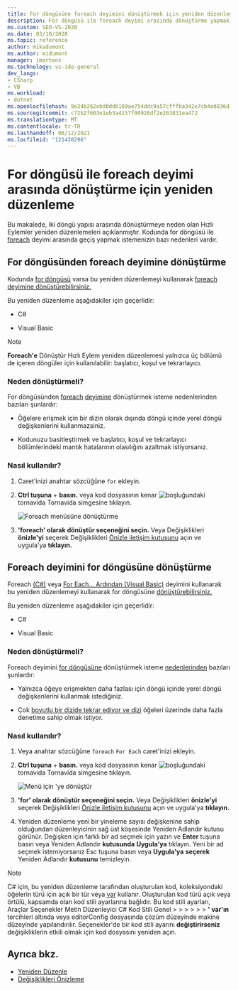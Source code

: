 ```yaml
---
title: For döngüsüne foreach deyimini dönüştürmek için yeniden düzenleme
description: For döngüsü ile foreach deyimi arasında dönüştürme yapmak için Hızlı Eylemler ve Yeniden Düzenleme menüsünü kullanmayı öğrenin.
ms.custom: SEO-VS-2020
ms.date: 03/10/2020
ms.topic: reference
author: mikadumont
ms.author: midumont
manager: jmartens
ms.technology: vs-ide-general
dev_langs:
- CSharp
- VB
ms.workload:
- dotnet
ms.openlocfilehash: 9e24b262ebd0ddb169ae754ddc9a57cfffba342e7cb4ed836d195b41d3a58605
ms.sourcegitcommit: c72b2f603e1eb3a4157f00926df2e263831ea472
ms.translationtype: MT
ms.contentlocale: tr-TR
ms.lasthandoff: 08/12/2021
ms.locfileid: "121430296"
---
```

# <a name="refactoring-to-convert-between-a-for-loop-and-a-foreach-statement"></a>For döngüsü ile foreach deyimi arasında dönüştürme için yeniden düzenleme

Bu makalede, iki döngü yapısı arasında dönüştürmeye neden olan Hızlı Eylemler yeniden düzenlemeleri açıklanmıştır. Kodunda for döngüsü ile [foreach](/dotnet/csharp/language-reference/keywords/foreach-in) deyimi arasında geçiş yapmak istemenizin bazı nedenleri vardır. [](/dotnet/csharp/language-reference/keywords/for)

## <a name="convert-a-for-loop-to-a-foreach-statement"></a>For döngüsünden foreach deyimine dönüştürme

Kodunda [for döngüsü](/dotnet/csharp/language-reference/keywords/for) varsa bu yeniden düzenlemeyi kullanarak [foreach deyimine dönüştürebilirsiniz.](/dotnet/csharp/language-reference/keywords/foreach-in)

Bu yeniden düzenleme aşağıdakiler için geçerlidir:

- C#

- Visual Basic

> [!NOTE]
> **Foreach'e** Dönüştür Hızlı Eylem yeniden düzenlemesi yalnızca üç bölümü de içeren döngüler için kullanılabilir: başlatıcı, koşul ve tekrarlayıcı. [](/dotnet/csharp/language-reference/keywords/for)

### <a name="why-convert"></a>Neden dönüştürmeli?

For döngüsünden [foreach](/dotnet/csharp/language-reference/keywords/foreach-in) [deyimine](/dotnet/csharp/language-reference/keywords/for) dönüştürmek isteme nedenlerinden bazıları şunlardır:

- Öğelere erişmek için bir dizin olarak dışında döngü içinde yerel döngü değişkenlerini kullanmazsiniz.

- Kodunuzu basitleştirmek ve başlatıcı, koşul ve tekrarlayıcı bölümlerindeki mantık hatalarının olasılığını azaltmak istiyorsanız.

### <a name="how-to-use-it"></a>Nasıl kullanılır?

1. Caret'inizi anahtar sözcüğüne `for` ekleyin.

1. **Ctrl tuşuna** + **basın.** veya kod dosyasının kenar ![ boşluğundaki ](../media/screwdriver-icon.png) tornavida Tornavida simgesine tıklayın.

   ![Foreach menüsüne dönüştürme](media/convert-to-foreach.png)

1. **'foreach' olarak dönüştür seçeneğini seçin.** Veya Değişiklikleri **önizle'yi** seçerek Değişiklikleri [Önizle iletişim kutusunu](../../ide/preview-changes.md) açın ve uygula'ya **tıklayın.**

## <a name="convert-a-foreach-statement-to-a-for-loop"></a>Foreach deyimini for döngüsüne dönüştürme

Foreach [(C#)](/dotnet/csharp/language-reference/keywords/foreach-in) veya [For Each... Ardından (Visual Basic)](/dotnet/visual-basic/language-reference/statements/for-each-next-statement) deyimini kullanarak bu yeniden düzenlemeyi kullanarak for döngüsüne [dönüştürebilirsiniz.](/dotnet/csharp/language-reference/keywords/for)

Bu yeniden düzenleme aşağıdakiler için geçerlidir:

- C#

- Visual Basic

### <a name="why-convert"></a>Neden dönüştürmeli?

Foreach deyimini [for döngüsüne](/dotnet/csharp/language-reference/keywords/foreach-in) dönüştürmek isteme [nedenlerinden](/dotnet/csharp/language-reference/keywords/for) bazıları şunlardır:

- Yalnızca öğeye erişmekten daha fazlası için döngü içinde yerel döngü değişkenlerini kullanmak istediğiniz.

- Çok [boyutlu bir dizide tekrar ediyor ve dizi](/dotnet/csharp/programming-guide/arrays/using-foreach-with-arrays) öğeleri üzerinde daha fazla denetime sahip olmak istiyor.

### <a name="how-to-use-it"></a>Nasıl kullanılır?

1. Veya anahtar sözcüğüne `foreach` `For Each` caret'inizi ekleyin.

1. **Ctrl tuşuna** + **basın.** veya kod dosyasının kenar ![ boşluğundaki ](../media/screwdriver-icon.png) tornavida Tornavida simgesine tıklayın.

   ![Menü için 'ye dönüştür](media/convert-to-for.png)

1. **'for' olarak dönüştür seçeneğini seçin.** Veya Değişiklikleri **önizle'yi** seçerek Değişiklikleri [Önizle iletişim kutusunu](../../ide/preview-changes.md) açın ve uygula'ya **tıklayın.**

1. Yeniden düzenleme yeni bir yineleme sayısı değişkenine  sahip olduğundan düzenleyicinin sağ üst köşesinde Yeniden Adlandır kutusu görünür. Değişken için farklı bir ad seçmek için yazın ve **Enter** tuşuna basın veya Yeniden Adlandır **kutusunda** **Uygula'ya** tıklayın. Yeni bir ad seçmek istemiyorsanız Esc tuşuna basın veya **Uygula'ya** **seçerek** Yeniden Adlandır **kutusunu** temizleyin.

> [!NOTE]
> C# için, bu yeniden düzenleme tarafından oluşturulan kod, koleksiyondaki öğelerin türü için açık bir tür veya [var](/dotnet/csharp/language-reference/keywords/var) kullanır. Oluşturulan kod türü açık veya örtülü, kapsamda olan kod stili ayarlarına bağlıdır. Bu kod stili ayarları, Araçlar Seçenekler Metin Düzenleyici C# Kod Stili Genel  >    >    >    >    >    >  **\' var'ın** [](/dotnet/fundamentals/code-analysis/style-rules/language-rules#implicit-and-explicit-types) tercihleri altında veya editorConfig dosyasında çözüm düzeyinde makine düzeyinde yapılandırılır. Seçenekler'de bir kod stili ayarını **değiştirirseniz** değişikliklerin etkili olmak için kod dosyasını yeniden açın.

## <a name="see-also"></a>Ayrıca bkz.

- [Yeniden Düzenle](../refactoring-in-visual-studio.md)
- [Değişiklikleri Önizleme](../../ide/preview-changes.md)
